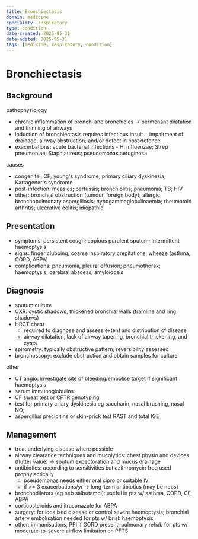 ```yaml
---
title: Bronchiectasis
domain: medicine
speciality: respiratory
type: condition
date-created: 2025-05-31
date-edited: 2025-05-31
tags: [medicine, respiratory, condition]
---
```


# Bronchiectasis

## Background
pathophysiology
- chronic inflammation of bronchi and bronchioles -> permenant dilatation and thinning of airways
- induction of bronchiectasis requires infectious insult + impairment of drainage, airway obstruction, and/or defect in host defence
- exacerbations: acute bacterial infections - H. influenzae; Strep pneumoniae; Staph aureus; pseudomonas aeruginosa

causes
- congenital: CF; young's syndrome; primary ciliary dyskinesia; Kartagener's syndrome
- post-infection: measles; pertussis; bronchiolitis; pneumonia; TB; HIV
- other: bronchial obstruction (tumour, foreign body); allergic bronchopulmonary aspergillosis; hypogammaglobulinaemia; rheumatoid arthritis; ulcerative colitis; idiopathic

## Presentation
- symptoms: persistent cough; copious purulent sputum; intermittent haemoptysis
- signs: finger clubbing; coarse inspiratory crepitations; wheeze (asthma, COPD, ABPA)
- complications: pneumonia, pleural effusion; pneumothorax; haemoptysis; cerebral abscess; amyloidosis

## Diagnosis
- sputum culture
- CXR: cystic shadows, thickened bronchial walls (tramline and ring shadows)
- HRCT chest
    - required to diagnose and assess extent and distribution of disease
    - airway dilatation, lack of airway tapering, bronchial thickening, and cysts
- spirometry: typically obstructive pattern; reversibility assessed
- bronchoscopy: exclude obstruction and obtain samples for culture

other
- CT angio: investigate site of bleeding/embolise target if significant haemoptysis
- serum immunoglobulins
- CF sweat test or CFTR genotyping
- test for primary ciliary dyskinesia eg saccharin, nasal brushing, nasal NO;
- aspergillus precipitins or skin-prick test RAST and total IGE

## Management
- treat underlying disease where possible
- airway clearance techniques and mucolytics: chest physio and devices (flutter value) -> sputum expectoration and mucus drainage
- antibiotics: according to sensitivities but azithromycin freq used prophylactically
    - pseudomonas needs either oral cipro or suitable IV
    - if >= 3 exacerbations/yr -> long-term antibiotics (may be nebs)
- bronchodilators (eg neb salbutamol): useful in pts w/ asthma, COPD, CF, ABPA
- corticosteroids and itraconazole for ABPA
- surgery: for localised disease or control severe haemoptysis; bronchial artery embolisation needed for pts w/ brisk haemoptysis
- other: immunisations, PPI if GORD present; pulmonary rehab for pts w/ moderate-to-severe airflow limitation on PFTS


